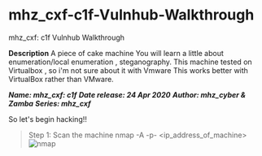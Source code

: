 # mhz_cxf-c1f-Vulnhub-Walkthrough
mhz_cxf: c1f Vulnhub Walkthrough

**Description**
A piece of cake machine
You will learn a little about enumeration/local enumeration , steganography.
This machine tested on Virtualbox , so i'm not sure about it with Vmware
This works better with VirtualBox rather than VMware.

***Name: mhz_cxf: c1f***
***Date release: 24 Apr 2020***
***Author: mhz_cyber & Zamba***
***Series: mhz_cxf***

So let's begin hacking!!
> Step 1: Scan the machine
> nmap -A -p- <ip_address_of_machine>
![nmap](https://drive.google.com/file/d/1NMG0v2B10CvgwGOe8LfLyI2rj4vBDS4r/view?usp=sharing)
